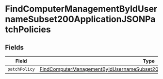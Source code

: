# FindComputerManagementByIdUsernameSubset200ApplicationJSONPatchPolicies


## Fields

| Field                                                                                                                                                                                               | Type                                                                                                                                                                                                | Required                                                                                                                                                                                            | Description                                                                                                                                                                                         |
| --------------------------------------------------------------------------------------------------------------------------------------------------------------------------------------------------- | --------------------------------------------------------------------------------------------------------------------------------------------------------------------------------------------------- | --------------------------------------------------------------------------------------------------------------------------------------------------------------------------------------------------- | --------------------------------------------------------------------------------------------------------------------------------------------------------------------------------------------------- |
| `patchPolicy`                                                                                                                                                                                       | [FindComputerManagementByIdUsernameSubset200ApplicationJSONPatchPoliciesPatchPolicy](../../models/operations/findcomputermanagementbyidusernamesubset200applicationjsonpatchpoliciespatchpolicy.md) | :heavy_minus_sign:                                                                                                                                                                                  | N/A                                                                                                                                                                                                 |